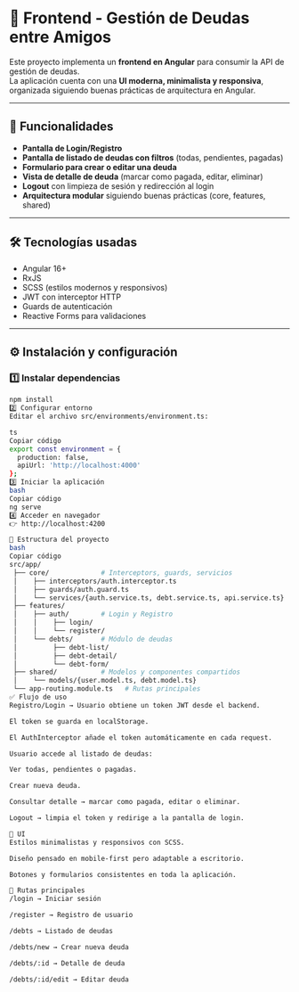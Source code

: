 # 📌 Frontend - Gestión de Deudas entre Amigos

Este proyecto implementa un **frontend en Angular** para consumir la API de gestión de deudas.  
La aplicación cuenta con una **UI moderna, minimalista y responsiva**, organizada siguiendo buenas prácticas de arquitectura en Angular.  

---

## 🚀 Funcionalidades

- **Pantalla de Login/Registro**
- **Pantalla de listado de deudas con filtros** (todas, pendientes, pagadas)
- **Formulario para crear o editar una deuda**
- **Vista de detalle de deuda** (marcar como pagada, editar, eliminar)
- **Logout** con limpieza de sesión y redirección al login
- **Arquitectura modular** siguiendo buenas prácticas (core, features, shared)

---

## 🛠️ Tecnologías usadas

- Angular 16+
- RxJS
- SCSS (estilos modernos y responsivos)
- JWT con interceptor HTTP
- Guards de autenticación
- Reactive Forms para validaciones

---

## ⚙️ Instalación y configuración

### 1️⃣ Instalar dependencias
```bash
npm install
2️⃣ Configurar entorno
Editar el archivo src/environments/environment.ts:

ts
Copiar código
export const environment = {
  production: false,
  apiUrl: 'http://localhost:4000'
};
3️⃣ Iniciar la aplicación
bash
Copiar código
ng serve
4️⃣ Acceder en navegador
👉 http://localhost:4200

📂 Estructura del proyecto
bash
Copiar código
src/app/
 ├── core/             # Interceptors, guards, servicios
 │    ├── interceptors/auth.interceptor.ts
 │    ├── guards/auth.guard.ts
 │    └── services/{auth.service.ts, debt.service.ts, api.service.ts}
 ├── features/
 │    ├── auth/        # Login y Registro
 │    │    ├── login/
 │    │    └── register/
 │    └── debts/       # Módulo de deudas
 │         ├── debt-list/
 │         ├── debt-detail/
 │         └── debt-form/
 ├── shared/           # Modelos y componentes compartidos
 │    └── models/{user.model.ts, debt.model.ts}
 └── app-routing.module.ts   # Rutas principales
✅ Flujo de uso
Registro/Login → Usuario obtiene un token JWT desde el backend.

El token se guarda en localStorage.

El AuthInterceptor añade el token automáticamente en cada request.

Usuario accede al listado de deudas:

Ver todas, pendientes o pagadas.

Crear nueva deuda.

Consultar detalle → marcar como pagada, editar o eliminar.

Logout → limpia el token y redirige a la pantalla de login.

🎨 UI
Estilos minimalistas y responsivos con SCSS.

Diseño pensado en mobile-first pero adaptable a escritorio.

Botones y formularios consistentes en toda la aplicación.

🔑 Rutas principales
/login → Iniciar sesión

/register → Registro de usuario

/debts → Listado de deudas

/debts/new → Crear nueva deuda

/debts/:id → Detalle de deuda

/debts/:id/edit → Editar deuda